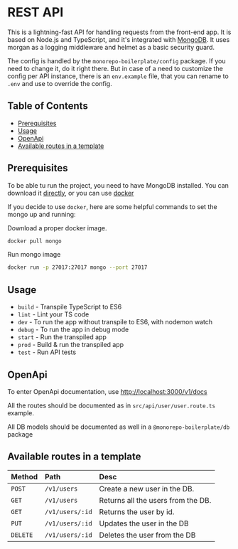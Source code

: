 # REST API

This is a lightning-fast API for handling requests from the front-end app. It is based on Node.js and TypeScript, and it's integrated with  [MongoDB](https://docs.mongodb.com/manual/administration/install-community/).
It uses morgan as a logging middleware and helmet as a basic security guard.

The config is handled by the `monorepo-boilerplate/config` package. If you need to change it, do it right there. But in case of a need to customize the config per API instance, there is an `env.example` file, that you can rename to `.env` and use to override the config.

## Table of Contents
- [Prerequisites](#prerequisites)
- [Usage](#usage)
- [OpenApi](#openapi)
- [Available routes in a template](#available-routes-in-a-template)

## Prerequisites
To be able tu run the project, you need to have MongoDB installed. You can download it [directly](https://docs.mongodb.com/manual/administration/install-community/), or you can use [docker](https://www.docker.com/products/docker-desktop)

If you decide to use `docker`,  here are some helpful commands to set the mongo up and running:

Download a proper docker image.
```bash
docker pull mongo
```

Run mongo image
```bash
docker run -p 27017:27017 mongo --port 27017
```

## Usage
- `build` - Transpile TypeScript to ES6
- `lint` - Lint your TS code
- `dev` - To run the app without transpile to ES6, with nodemon watch
- `debug` - To run the app in debug mode
- `start` - Run the transpiled app
- `prod` - Build & run the transpiled app
- `test` - Run API tests

## OpenApi

To enter OpenApi documentation, use [http://localhost:3000/v1/docs](http://localhost:3000/v1/docs)

All the routes should be documented as in `src/api/user/user.route.ts` example.

All DB models should be documented as well in a `@monorepo-boilerplate/db` package

## Available routes in a template
| Method   | Path        | Desc  |
| :------- | :-------------- | :----------- |
| `POST`   | `/v1/users`        | Create a new user in the DB.                    |
| `GET`    | `/v1/users`        | Returns all the users from the DB.                                                                                          |
| `GET`    | `/v1/users/:id`    | Returns the user by id. |
| `PUT`    | `/v1/users/:id`    | Updates the user in the DB  |
| `DELETE` | `/v1/users/:id`    | Deletes the user from the DB |
